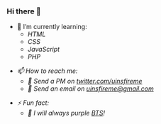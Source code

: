 ### Hi there 👋

<!-- **uinsfireme/uinsfireme** is a ✨ _special_ ✨ repository because its `README.md` (this file) appears on your GitHub profile. -->

<!-- Here are some ideas to get you started: -->

<!-- - 🔭 I’m currently working on ... -->
- 🌱 I’m currently learning:
  - <i src="https://simpleicons.org/icons/html5.svg" alt="HTML5"> HTML
  - <i src="https://simpleicons.org/icons/css3.svg" alt="CSS3"> CSS
  - <i src="https://simpleicons.org/icons/javascript.svg" alt="JavaScript"> JavaScript
  - <i src="https://simpleicons.org/icons/php.svg" alt="PHP"> PHP
<!-- - 👯 I’m looking to collaborate on ... -->
<!-- - 🤔 I’m looking for help with ... -->
<!-- - 💬 Ask me about ... -->
- 📫 How to reach me:
  - 💬 Send a PM on [twitter.com/uinsfireme](https://twitter.com/uinsfireme)
  - 📧 Send an email on [uinsfireme@gmail.com](mailto:uinsfireme@gmail.com)
<!-- - 😄 Pronouns: ... -->
- ⚡ Fun fact:
  - 💜 I will always purple [BTS](https://twitter.com/BTS_twt)!
